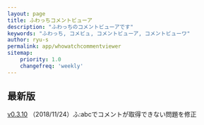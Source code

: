 ```yaml
---
layout: page
title: ふわっちコメントビューア
description: "ふわっちのコメントビューアです"
keywords: "ふわっち, コメビュ, コメントビューア, コメントビューワ"
author: ryu-s
permalink: app/whowatchcommentviewer
sitemap:
    priority: 1.0
    changefreq: 'weekly'	
---
```


## 最新版
[v0.3.10](http://int-main.net/app/WhowatchCommentViewer_v0.3.10.zip) （2018/11/24）ふ:abcでコメントが取得できない問題を修正  
